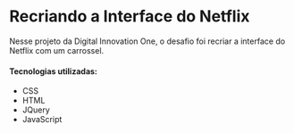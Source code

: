 # Recriando a Interface do Netflix

Nesse projeto da Digital Innovation One, o desafio foi recriar a interface do Netflix com um carrossel.

#### Tecnologias utilizadas:

- CSS
- HTML
- JQuery
- JavaScript